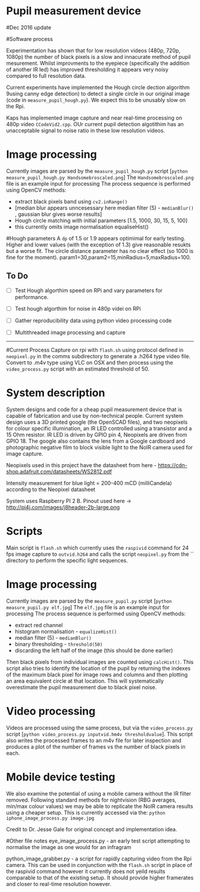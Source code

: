 # Pupil measurement device

#Dec 2016 update

#Software process

Experimentation has shown that for low resolution videos (480p, 720p, 1080p) the number of black pixels is a slow and innacurate method of pupil mesurement. Whilst improvments to the eyepiece (specifically the addition of another IR led) has improved thresholding it appears very noisy compared to full resolution data.

Current experiments have implemented the Hough circle dection algorithm 9using canny edge detection) to detect a single circle in our original image (code in `measure_pupil_hough.py`). We expect this to be unusably slow on the Rpi.

Kaps has implemented image capture and near real-time processing on 480p video `CCodeVid2.cpp`. OUr current pupil detection algotithim has an unacceptable signal to noise ratio in these low resolution videos. 

# Image processing
Currently images are parsed by the `measure_pupil_hough.py` script [`python measure_pupil_hough.py Handsomebroscaled.png`] 
The `Handsomebroscaled.png` file is an example input for processing
The process sequence is performed using OpenCV methods:
  - extract black pixels band using `cv2.inRange()`
  - [median blur appears unncesessary here median filter (5) - `medianBlur()` , gaussian blur gives worse results]
  - Hough circle matching with initial parameters [1.5, 1000, 30, 15, 5, 100]
  - this currently omits image normalisation equaliseHist() 

#Hough parameters
A `dp` of 1.5 or 1.9 appears optimimal for early testing. Higher and lower values (with the exception of 1.3) give reasonable resukts but a worse fit. The circle distance parameter has no clear effect (so 1000 is fine for the moment).                        param1=30,param2=15,minRadius=5,maxRadius=100.

## To Do
 - [ ] Test Hough algorthim speed on RPi and vary parameters for performance.
 - [ ] Test hough algorthim for noise in 480p videi on RPi
 - [ ] Gather reproducibility data using python video processing code
 - [ ] Multithreaded image processing and capture


--------

#Current Process
Capture on rpi with `flash.sh` using protocol defined in `neopixel.py` in the comms subdirectory to generate a .h264 type video file. Convert to .m4v type using VLC on OSX and then process using the `video_process.py` script with an estimated threshold of 50.

# System description
System designs and code for a cheap pupil measurement device that is capable of fabrication and use by non-technical people.
Current system design uses a 3D printed google (the OpenSCAD files), and two neopixels for colour specific illumination, an IR LED controlled using a transistor and a 15 Ohm resistor.  IR LED is driven by GPIO pin 4, Neopixels are driven from GPIO 18. The google also contains the lens from a Google cardboard and photographic negative film to block visible light to the NoIR camera used for image capture.

Neopixels used in this project have the datasheet from here - https://cdn-shop.adafruit.com/datasheets/WS2812.pdf

Intensity measurement for blue light = 200-400 mCD (milliCandela) according to the Neopixel datasheet

System uses Raspberry PI 2 B. Pinout used here -> http://pi4j.com/images/j8header-2b-large.png


# Scripts
Main script is `flash.sh` which currently uses the `raspivid` command for 24 fps image capture to `outvid.h264` and calls the script `neopixel.py` from the `` directory to perform the specific light sequences. 

# Image processing
Currently images are parsed by the `measure_pupil.py` script [`python measure_pupil.py elf.jpg`] 
The `elf.jpg` file is an example input for processing
The process sequence is performed using OpenCV methods:
  - extract red channel
  - histogram normalisation - `equalizeHist()`
  - median filter (5) - `medianBlur()`
  - binary thresholding - `threshold(50)`
  - discarding the left half of the image (this should be done earlier)

Then black pixels from individual images are counted using `calcHist()`. This script also tries to identify the location of the pupil by returning the indexes of the maximum black pixel for image rows and columns and then plotting an area equivalent circle at that location. This will systematically overestimate the pupil measurement due to black pixel noise.

# Video processing
Videos are processed using the same process, but via the `video_process.py` script [`python video_process.py inputvid.hm4v thresholdvalue`]. This script also writes the processed frames to an m4v file for later inspection and produces a plot of the number of frames vs the number of black pixels in each.

# Mobile device testing
We also examine the potential of using a mobile camera without the IR filter removed. 
Following standard methods for nightvision (RBG averages, min/max colour values) we may be able to replicate the NoIR camera results using a cheaper setup. This is currently accessed via the:
`python iphone_image_process.py image.jpg`

Credit to Dr. Jesse Gale for original concept and implementation idea.

#Other file notes
eye_image_process.py - an early test script attempting to normalise the image as one would for an infragram

python_image_grabber.py - a script for rapidly capturing video from the Rpi camera. This can be used in conjunction with the `flash.sh` script in place of the raspivid command however it currently does not yeild results comparable to that of the existing setup. It should provide higher framerates and closer to real-time resolution however. 
